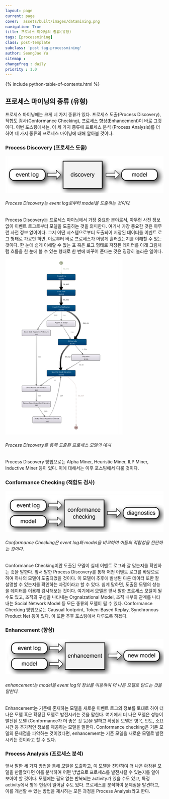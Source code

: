 ```yaml
---
layout: page
current: page
cover:  assets/built/images/datamining.png
navigation: True
title: 프로세스 마이닝의 종류(유형)
tags: [processmining]  
class: post-template
subclass: 'post tag-processmining'
author: SeongJae Yu  
sitemap :
changefreq : daily
priority : 1.0
---
```

{% include python-table-of-contents.html %}


## 프로세스 마이닝의 종류 (유형)

프로세스 마이닝에는 크게 네 가지 종류가 있다. 프로세스 도출(Process Discovery), 적합도 검사(Conformance Checking), 프로세스 향상(Enhancement)이 바로 그것이다. 이번 포스팅에서는, 이 세 가지 종류에 프로세스 분석 (Process Analysis)를 더하여 네 가지 종류의 프로세스 마이닝에 대해 알아볼 것이다.

### Process Discovery (프로세스 도출)

![20210825_161052_1](./img/processmining/20210825_161052_1.png)

###### Process Discovery는 event log로부터 model을 도출하는 것이다.

Process Discovery는 프로세스 마이닝에서 가장 중요한 분야로서, 아무런 사전 정보 없이 이벤트 로그로부터 모델을 도출하는 것을 의미한다. 여기서 가장 중요한 것은 아무런 사전 정보 없이이다. 그저 어떤 시스템으로부터 도출되어 저장된 데이터를 이벤트 로그 형태로 가공만 하면, 이로부터 바로 프로세스가 어떻게 흘러갔는지를 이해할 수 있는 것이다. 한 눈에 쉽게 이해할 수 없는 표 혹은 로그 형태로 저장된 데이터를 아래 그림처럼 흐름을 한 눈에 볼 수 있는 형태로 한 번에 바꾸어 준다는 것은 굉장히 놀라운 일이다.

![20210825_161052_2](./img/processmining/20210825_161052_2.png)

###### Process Discovery를 통해 도출된 프로세스 모델의 예시

Process Discovery 방법으로는 Alpha Miner, Heuristic Miner, ILP Miner, Inductive Miner 등이 있다. 이에 대해서는 이후 포스팅에서 다룰 것이다.

### Conformance Checking (적합도 검사)

![20210825_161052_3](./img/processmining/20210825_161052_3.png)

###### Conformance Checking은 event log와 model을 비교하여 이들의 적합성을 진단하는 것이다.

Conformance Checking이란 도출된 모델이 실제 이벤트 로그와 잘 맞는지를 확인하는 것을 말한다. 앞서 말한 Process Discovery를 통해 어떤 이벤트 로그를 바탕으로 하여 하나의 모델이 도출되었을 것이다. 이 모델이 추후에 발생된 다른 데이터 또한 잘 설명할 수 있는지를 확인하는 과정이라고 할 수 있다. 쉽게 말하면, 도출된 모델의 성능을 데이터를 이용해 검사해보는 것이다. 여기에서 모델은 앞서 말한 프로세스 모델이 될 수도 있고, 조직의 구성을 나타내는 Orgnaizational Model, 조직 내부의 관계를 나타내는 Social Network Model 등 모든 종류의 모델이 될 수 있다. Conformance Checking 방법으로는 Causual footprint, Token-Based Replay, Synchronous Product Net 등이 있다. 이 또한 추후 포스팅에서 다루도록 하겠다.

### Enhancement (향상)

![20210825_161052_4](./img/processmining/20210825_161052_4.png)

###### enhancement는 model을 event log의 정보를 이용하여 더 나은 모델로 만드는 것을 말한다.

Enhancement는 기존에 존재하는 모델을 새로운 이벤트 로그의 정보를 토대로 하여 더 나은 모델 혹은 확장된 모델로 발전시키는 것을 말한다. 여기에서 더 나은 모델은 성능이 발전된 모델 (Conformance가 더 좋은 것 등)을 말하고 확장된 모델은 병목, 빈도, 소요 시간 등 추가적인 정보를 제공하는 모델을 말한다. Conformance checking은 기존 모델의 문제점을 파악하는 것이었다면, enhancement는 기존 모델을 새로운 모델로 발전시키는 것이라고 할 수 있다.

### Process Analysis (프로세스 분석)
앞서 말한 세 가지 방법을 통해 모델을 도출하고, 이 모델을 진단하여 더 나은 확장된 모델을 만들었다면 이를 분석하여 어떤 방법으로 프로세스를 발전시킬 수 있는지를 알아 보아야 할 것이다. 모델에는 필요 없는 반복되는 activity가 있을 수도 있고, 특정 activity에서 병목 현상이 일어날 수도 있다. 프로세스를 분석하여 문제점을 발견하고, 이를 개선할 수 있는 방법을 제시하는 모든 과정을 Process Analysis라고 한다. 

